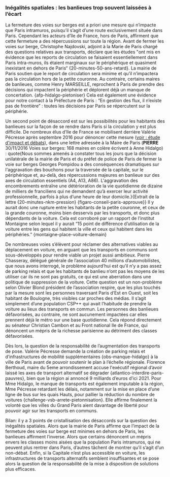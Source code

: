 ### Inégalités spatiales : les banlieues trop souvent laissées à l’écart

La fermeture des voies sur berges est a priori une mesure qui n’impacte que Paris intramuros, puisqu’il s’agit d’une route exclusivement située dans Paris. Cependant les acteurs d’île de France, hors de Paris, affirment que cette fermeture a des répercussions sur toute la région.
Avant de fermer les voies sur berge, Christophe Najdovski, adjoint à la Marie de Paris chargé des questions relatives aux transports, déclare que les études "ont mis en évidence que les reports de circulation se faisaient essentiellement dans Paris intra-muros, ils étaient marginaux sur le périphérique et quasiment inexistant en dehors de Paris“ {20-minutes-50-ans-retard}. La mairie de Paris soutien que le report de circulation sera minime et qu’il n’impactera pas la circulation hors de la petite couronne.
Au contraire, certains maires de banlieues, comme Henry MARSEILLE, reprochent à Paris de prendre des décisions qui impactent la périphérie et déplorent déjà un manque de concertation. {afp-hidalgo-pietoniser} Cela est également une évidence pour notre contact à la Préfecture de Paris : “En gestion des flux, il n’existe pas de frontière” : toutes les décisions par Paris se répercutent sur la périphérie.

Un second point de désaccord est sur les possibilités pour les habitants des banlieues sur la façon de se rendre dans Paris si la circulation y est plus difficile. 
De nombreux élus d’Ile de France se mobilisent derrière Valérie Pécresse après septembre 2016 pour dénoncer cette mesure ([voir : étude d'impact et débats](#chronologie-4)), dans une lettre adressée à la Maire de Paris (**PIERRE** 30/11/2016 Voies sur berges: 168 maires en colère écrivent à Anne Hidalgo) : 
quote{Nous sommes amenés à constater tous les jours que la décision unilatérale de la mairie de Paris et du préfet de police de Paris de fermer la voie sur berges Georges Pompidou a des conséquences dramatiques sur l'aggravation des bouchons pour la traversée de la capitale, sur le périphérique et, au-delà, des répercussions majeures en banlieue sur des axes de circulation essentiels (A4, A13, A86).
L'aggravation des encombrements entraîne une détérioration de la vie quotidienne de dizaine de milliers de franciliens qui ne demandent qu‘à exercer leur activité professionnelle, parfois à plus d‘une heure de leur domicile.}{Extrait de la lettre {20-minutes-nkm-pression} {figaro-conseil-paris-approuve}} 
Il y aurait donc une rupture entre les habitants de la petite couronne, et ceux de la grande couronne, moins bien desservis par les transports, et donc plus dépendants de la voiture. Cela est corroboré par un rapport de l’institut Montaigne selon lequel il y aurait “15 point de différence d’utilisation de la voiture entre les gens qui habitent la ville et ceux qui habitent dans les périphéries.” {montaigne-place-voiture-demain}

De nombreuses voies s’élèvent pour réclamer des alternatives viables au déplacement en voiture, en arguant que les transports en communs sont sous-développés pour rendre viable un projet aussi ambitieux. Pierre Chasseray, délégué générale de l’association 40 millions d’automobilistes, que nous avons interrogé, le problème aujourd’hui est qu’il n’y a pas assez de parking relais et que les habitants de banlieu n’ont pas les moyens de les utiliser car ils ne sont pas gratuits, ce qui est une aberration dans une politique de suppression de la voiture.
Cette question est un non-problème selon Olivier Blond président de l’association respire, que les plus touchés par la mesure sont les personnes traversant Paris d’Est en Ouest, soit les habitant de Boulogne, très visibles car proches des médias. Il s’agit simplement d’une population CSP++ qui avait l’habitude de prendre la voiture au lieux des transports en commun.  Les personnes des banlieues défavorisées, au contraire, ne sont aucunement impactées car elles prennent déjà le métro sur une base quotidienne. Cela répond directement au sénateur Christian Cambon et au Front national Ile de France, qui dénoncent un mépris de la richesse parisienne au détriment des classes défavorisées.


Dès lors, la question de la responsabilité de l’augmentation des transports de pose. Valérie Pécresse demande la création de parking relais et d’infrastructures de mobilité supplémentaires {obs-manque-hidalgo} à la ville de Paris avant de pouvoir soutenir le plan à l’échelle régionale. Florence Berthoud, maire du 5eme arrondissement accuse l'exécutif régional d’avoir laissé les axes de transport alternatif se dégrader {atlantico-interdire-paris-pauvres}, bien que la région ai annoncé 9 milliards d’euros d’ici 2021. Pour Mme Hidalgo, le manque de transports est également imputable à la région, Mme Pécresse retardant les délais, notamment sur la mise en place d’une ligne de bus sur les quais Hauts, pour pallier la réduction du nombre de voitures {challenge-vsb-arrete-pietonnisation}. Elle affirme finalement la volonté que les villes du Grand Paris aient davantage de liberté pour pouvoir agir sur les transports en communs.

Bilan: il y a 3 points de cristallisation des désaccords sur la question des inégalités spatiales. Alors que la mairie de Paris affirme que l’impact de la fermeture des voies sur berge est minimes en dehors de Paris, les banlieues affirment l’inverse. Alors que certains dénoncent un mépris envers les classes moins aisées que la population Paris intramuros, qui ne peuvent plus rentrer dans Paris, d’autres tâchent de montrer qu’il s’agit d’un non-débat. Enfin, si la Capitale n’est plus accessible en voiture, les infrastructures de transports alternatifs semblent insuffisantes et se pose alors la question de la responsabilité de la mise à disposition de solutions plus efficaces.
